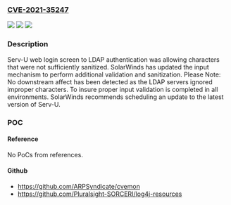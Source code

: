 ### [CVE-2021-35247](https://cve.mitre.org/cgi-bin/cvename.cgi?name=CVE-2021-35247)
![](https://img.shields.io/static/v1?label=Product&message=Serv-U&color=blue)
![](https://img.shields.io/static/v1?label=Version&message=15.2.5%20and%20previous%20versions%20%3C%2015.3%20&color=brighgreen)
![](https://img.shields.io/static/v1?label=Vulnerability&message=CWE-20%20Improper%20Input%20Validation&color=brighgreen)

### Description

Serv-U web login screen to LDAP authentication was allowing characters that were not sufficiently sanitized. SolarWinds has updated the input mechanism to perform additional validation and sanitization. Please Note: No downstream affect has been detected as the LDAP servers ignored improper characters. To insure proper input validation is completed in all environments. SolarWinds recommends scheduling an update to the latest version of Serv-U.

### POC

#### Reference
No PoCs from references.

#### Github
- https://github.com/ARPSyndicate/cvemon
- https://github.com/Pluralsight-SORCERI/log4j-resources

